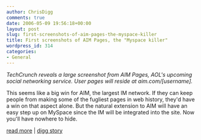 ```yaml
---
author: ChrisDigg
comments: true
date: 2006-05-09 19:56:18+00:00
layout: post
slug: first-screenshots-of-aim-pages-the-myspace-killer
title: First screenshots of AIM Pages, the "Myspace killer"
wordpress_id: 314
categories:
- General
---
```


_TechCrunch reveals a large screenshot from AIM Pages, AOL's upcoming social networking service.  User pages will reside at aim.com/[username]._

This seems like a big win for AIM, the largest IM network. If they can keep people from making some of the fugliest pages in web history, they'd have a win on that aspect alone. But the natural extension to AIM will have an easy step up on MySpace since the IM will be integrated into the site. Now you'll have nowhere to hide.

  
  
[read more](http://www.techcrunch.com/2006/05/08/aim-pages-first-screenshots/) | [digg story](http://digg.com/technology/First_screenshots_of_AIM_Pages,_the_Myspace_killer_)
